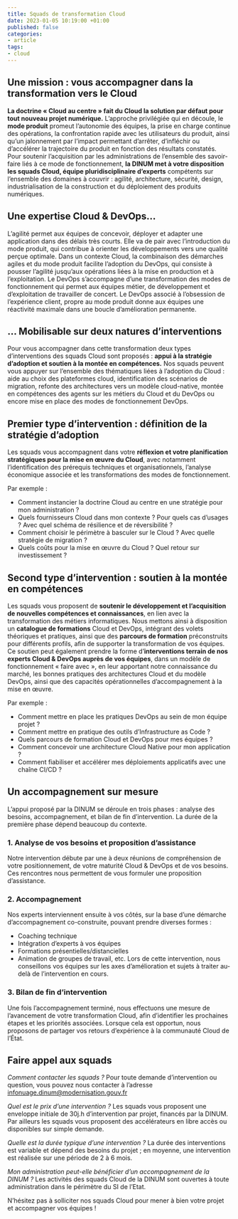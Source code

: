 ```yaml
---
title: Squads de transformation Cloud
date: 2023-01-05 10:19:00 +01:00
published: false
categories:
- article
tags:
- cloud
---
```


## Une mission : vous accompagner dans la transformation vers le Cloud
**La doctrine « Cloud au centre » fait du Cloud la solution par défaut pour tout nouveau projet numérique.** L’approche privilégiée qui en découle, le **mode produit** promeut l’autonomie des équipes, la prise en charge continue des opérations, la confrontation rapide avec les utilisateurs du produit, ainsi qu’un jalonnement par l’impact permettant d’arrêter, d’infléchir ou d’accélérer la trajectoire du produit en fonction des résultats constatés.
Pour soutenir l’acquisition par les administrations de l’ensemble des savoir-faire liés à ce mode de fonctionnement, **la DINUM met à votre disposition les squads Cloud, équipe pluridisciplinaire d’experts** compétents sur l’ensemble des domaines à couvrir : agilité, architecture, sécurité, design, industrialisation de la construction et du déploiement des produits numériques.

## Une expertise Cloud & DevOps…
L’agilité permet aux équipes de concevoir, déployer et adapter une application dans des délais très courts. Elle va de pair avec l’introduction du mode produit, qui contribue à orienter les développements vers une qualité perçue optimale.
Dans un contexte Cloud, la combinaison des démarches agiles et du mode produit facilite l’adoption du DevOps, qui consiste à pousser l’agilité jusqu’aux opérations liées à la mise en production et à l’exploitation. Le DevOps s’accompagne d’une transformation des modes de fonctionnement qui permet aux équipes métier, de développement et d’exploitation de travailler de concert. Le DevOps associé à l’obsession de l’expérience client, propre au mode produit donne aux équipes une réactivité maximale dans une boucle d’amélioration permanente.

## … Mobilisable sur deux natures d’interventions
Pour vous accompagner dans cette transformation deux types d’interventions des squads Cloud sont proposés : **appui à la stratégie d’adoption et soutien à la montée en compétences.**
Nos squads peuvent vous appuyer sur l’ensemble des thématiques liées à l’adoption du Cloud : aide au choix des plateformes cloud, identification des scénarios de migration, refonte des architectures vers un modèle cloud-native, montée en compétences des agents sur les métiers du Cloud et du DevOps ou encore mise en place des modes de fonctionnement DevOps.

## Premier type d’intervention : définition de la stratégie d’adoption
Les squads vous accompagnent dans votre **réflexion et votre planification stratégiques pour la mise en œuvre du Cloud**, avec notamment l’identification des prérequis techniques et organisationnels, l’analyse économique associée et les transformations des modes de fonctionnement.

Par exemple :	 
* Comment instancier la doctrine Cloud au centre en une stratégie pour mon administration ?
* Quels fournisseurs Cloud dans mon contexte ? Pour quels cas d’usages ? Avec quel schéma de résilience et de réversibilité ?
* Comment choisir le périmètre à basculer sur le Cloud ? Avec quelle stratégie de migration ?
* Quels coûts pour la mise en œuvre du Cloud ? Quel retour sur investissement ?

## Second type d’intervention : soutien à la montée en compétences
Les squads vous proposent de **soutenir le développement et l’acquisition de nouvelles compétences et connaissances**, en lien avec la transformation des métiers informatiques.
Nous mettons ainsi à disposition un **catalogue de formations** Cloud et DevOps, intégrant des volets théoriques et pratiques, ainsi que des **parcours de formation** préconstruits pour différents profils, afin de supporter la transformation de vos équipes.
Ce soutien peut également prendre la forme d’**interventions terrain de nos experts Cloud & DevOps auprès de vos équipes**, dans un modèle de fonctionnement « faire avec », en leur apportant notre connaissance du marché, les bonnes pratiques des architectures Cloud et du modèle DevOps, ainsi que des capacités opérationnelles d’accompagnement à la mise en œuvre. 

Par exemple :
* Comment mettre en place les pratiques DevOps au sein de mon équipe projet ?
* Comment mettre en pratique des outils d’Infrastructure as Code ?
* Quels parcours de formation Cloud et DevOps pour mes équipes ? 
* Comment concevoir une architecture Cloud Native pour mon application ?
* Comment fiabiliser et accélérer mes déploiements applicatifs avec une chaîne CI/CD ?

## Un accompagnement sur mesure
L’appui proposé par la DINUM se déroule en trois phases : analyse des besoins, accompagnement, et bilan de fin d’intervention. La durée de la première phase dépend beaucoup du contexte.

### 1. Analyse de vos besoins et proposition d’assistance
Notre intervention débute par une à deux réunions de compréhension de votre positionnement, de votre maturité Cloud & DevOps et de vos besoins.
Ces rencontres nous permettent de vous formuler une proposition d’assistance.

### 2. Accompagnement
Nos experts interviennent ensuite à vos côtés, sur la base d’une démarche d’accompagnement co-construite, pouvant prendre diverses formes :
* Coaching technique
* Intégration d’experts à vos équipes
* Formations présentielles/distancielles
* Animation de groupes de travail, etc.
Lors de cette intervention, nous conseillons vos équipes sur les axes d’amélioration et sujets à traiter au-delà de l’intervention en cours.

### 3. Bilan de fin d’intervention
Une fois l’accompagnement terminé, nous effectuons une mesure de l’avancement de votre transformation Cloud, afin d’identifier les prochaines étapes et les priorités associées.
Lorsque cela est opportun, nous proposons de partager vos retours d’expérience à la communauté Cloud de l’État.

## Faire appel aux squads
*Comment contacter les squads ?*
Pour toute demande d’intervention ou question, vous pouvez nous contacter à l’adresse infonuage.dinum@modernisation.gouv.fr	

*Quel est le prix d’une intervention ?*
Les squads vous proposent une enveloppe initiale de 30j.h d’intervention par projet, financés par la DINUM. Par ailleurs les squads vous proposent des accélérateurs en libre accès ou disponibles sur simple demande.

*Quelle est la durée typique d’une intervention ?*
La durée des interventions est variable et dépend des besoins du projet ; en moyenne, une intervention est réalisée sur une période de 2 à 6 mois.

*Mon administration peut-elle bénéficier d’un accompagnement de la DINUM ?*
Les activités des squads Cloud de la DINUM sont ouvertes à toute administration dans le périmètre du SI de l’Etat.


N’hésitez pas à solliciter nos squads Cloud pour mener à bien votre projet et accompagner vos équipes !